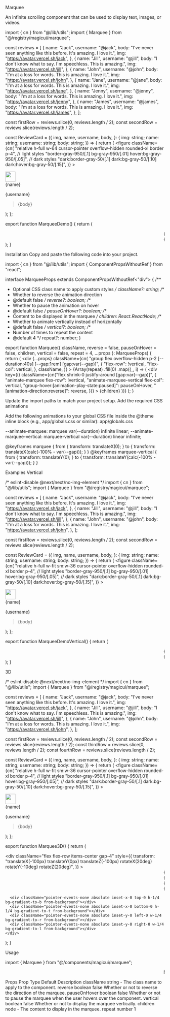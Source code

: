 Marquee

An infinite scrolling component that can be used to display text, images, or videos.

import { cn } from "@/lib/utils";
import { Marquee } from "@/registry/magicui/marquee";
 
const reviews = [
  {
    name: "Jack",
    username: "@jack",
    body: "I've never seen anything like this before. It's amazing. I love it.",
    img: "https://avatar.vercel.sh/jack",
  },
  {
    name: "Jill",
    username: "@jill",
    body: "I don't know what to say. I'm speechless. This is amazing.",
    img: "https://avatar.vercel.sh/jill",
  },
  {
    name: "John",
    username: "@john",
    body: "I'm at a loss for words. This is amazing. I love it.",
    img: "https://avatar.vercel.sh/john",
  },
  {
    name: "Jane",
    username: "@jane",
    body: "I'm at a loss for words. This is amazing. I love it.",
    img: "https://avatar.vercel.sh/jane",
  },
  {
    name: "Jenny",
    username: "@jenny",
    body: "I'm at a loss for words. This is amazing. I love it.",
    img: "https://avatar.vercel.sh/jenny",
  },
  {
    name: "James",
    username: "@james",
    body: "I'm at a loss for words. This is amazing. I love it.",
    img: "https://avatar.vercel.sh/james",
  },
];
 
const firstRow = reviews.slice(0, reviews.length / 2);
const secondRow = reviews.slice(reviews.length / 2);
 
const ReviewCard = ({
  img,
  name,
  username,
  body,
}: {
  img: string;
  name: string;
  username: string;
  body: string;
}) => {
  return (
    <figure
      className={cn(
        "relative h-full w-64 cursor-pointer overflow-hidden rounded-xl border p-4",
        // light styles
        "border-gray-950/[.1] bg-gray-950/[.01] hover:bg-gray-950/[.05]",
        // dark styles
        "dark:border-gray-50/[.1] dark:bg-gray-50/[.10] dark:hover:bg-gray-50/[.15]",
      )}
    >
      <div className="flex flex-row items-center gap-2">
        <img className="rounded-full" width="32" height="32" alt="" src={img} />
        <div className="flex flex-col">
          <figcaption className="text-sm font-medium dark:text-white">
            {name}
          </figcaption>
          <p className="text-xs font-medium dark:text-white/40">{username}</p>
        </div>
      </div>
      <blockquote className="mt-2 text-sm">{body}</blockquote>
    </figure>
  );
};
 
export function MarqueeDemo() {
  return (
    <div className="relative flex w-full flex-col items-center justify-center overflow-hidden">
      <Marquee pauseOnHover className="[--duration:20s]">
        {firstRow.map((review) => (
          <ReviewCard key={review.username} {...review} />
        ))}
      </Marquee>
      <Marquee reverse pauseOnHover className="[--duration:20s]">
        {secondRow.map((review) => (
          <ReviewCard key={review.username} {...review} />
        ))}
      </Marquee>
      <div className="pointer-events-none absolute inset-y-0 left-0 w-1/4 bg-gradient-to-r from-background"></div>
      <div className="pointer-events-none absolute inset-y-0 right-0 w-1/4 bg-gradient-to-l from-background"></div>
    </div>
  );
}

Installation
Copy and paste the following code into your project.

import { cn } from "@/lib/utils";
import { ComponentPropsWithoutRef } from "react";
 
interface MarqueeProps extends ComponentPropsWithoutRef<"div"> {
  /**
   * Optional CSS class name to apply custom styles
   */
  className?: string;
  /**
   * Whether to reverse the animation direction
   * @default false
   */
  reverse?: boolean;
  /**
   * Whether to pause the animation on hover
   * @default false
   */
  pauseOnHover?: boolean;
  /**
   * Content to be displayed in the marquee
   */
  children: React.ReactNode;
  /**
   * Whether to animate vertically instead of horizontally
   * @default false
   */
  vertical?: boolean;
  /**
   * Number of times to repeat the content
   * @default 4
   */
  repeat?: number;
}
 
export function Marquee({
  className,
  reverse = false,
  pauseOnHover = false,
  children,
  vertical = false,
  repeat = 4,
  ...props
}: MarqueeProps) {
  return (
    <div
      {...props}
      className={cn(
        "group flex overflow-hidden p-2 [--duration:40s] [--gap:1rem] [gap:var(--gap)]",
        {
          "flex-row": !vertical,
          "flex-col": vertical,
        },
        className,
      )}
    >
      {Array(repeat)
        .fill(0)
        .map((_, i) => (
          <div
            key={i}
            className={cn("flex shrink-0 justify-around [gap:var(--gap)]", {
              "animate-marquee flex-row": !vertical,
              "animate-marquee-vertical flex-col": vertical,
              "group-hover:[animation-play-state:paused]": pauseOnHover,
              "[animation-direction:reverse]": reverse,
            })}
          >
            {children}
          </div>
        ))}
    </div>
  );
}

Update the import paths to match your project setup.
Add the required CSS animations

Add the following animations to your global CSS file inside the @theme inline block (e.g., app/globals.css or similar):
app/globals.css

--animate-marquee: marquee var(--duration) infinite linear;
--animate-marquee-vertical: marquee-vertical var(--duration) linear infinite;
 
@keyframes marquee {
  from {
    transform: translateX(0);
  }
  to {
    transform: translateX(calc(-100% - var(--gap)));
  }
}
@keyframes marquee-vertical {
  from {
    transform: translateY(0);
  }
  to {
    transform: translateY(calc(-100% - var(--gap)));
  }
}

Examples
Vertical

/* eslint-disable @next/next/no-img-element */
import { cn } from "@/lib/utils";
import { Marquee } from "@/registry/magicui/marquee";
 
const reviews = [
  {
    name: "Jack",
    username: "@jack",
    body: "I've never seen anything like this before. It's amazing. I love it.",
    img: "https://avatar.vercel.sh/jack",
  },
  {
    name: "Jill",
    username: "@jill",
    body: "I don't know what to say. I'm speechless. This is amazing.",
    img: "https://avatar.vercel.sh/jill",
  },
  {
    name: "John",
    username: "@john",
    body: "I'm at a loss for words. This is amazing. I love it.",
    img: "https://avatar.vercel.sh/john",
  },
];
 
const firstRow = reviews.slice(0, reviews.length / 2);
const secondRow = reviews.slice(reviews.length / 2);
 
const ReviewCard = ({
  img,
  name,
  username,
  body,
}: {
  img: string;
  name: string;
  username: string;
  body: string;
}) => {
  return (
    <figure
      className={cn(
        "relative h-full w-fit sm:w-36 cursor-pointer overflow-hidden rounded-xl border p-4",
        // light styles
        "border-gray-950/[.1] bg-gray-950/[.01] hover:bg-gray-950/[.05]",
        // dark styles
        "dark:border-gray-50/[.1] dark:bg-gray-50/[.10] dark:hover:bg-gray-50/[.15]",
      )}
    >
      <div className="flex flex-row items-center gap-2">
        <img className="rounded-full" width="32" height="32" alt="" src={img} />
        <div className="flex flex-col">
          <figcaption className="text-sm font-medium dark:text-white">
            {name}
          </figcaption>
          <p className="text-xs font-medium dark:text-white/40">{username}</p>
        </div>
      </div>
      <blockquote className="mt-2 text-sm">{body}</blockquote>
    </figure>
  );
};
 
export function MarqueeDemoVertical() {
  return (
    <div className="relative flex h-[500px] w-full flex-row items-center justify-center overflow-hidden">
      <Marquee pauseOnHover vertical className="[--duration:20s]">
        {firstRow.map((review) => (
          <ReviewCard key={review.username} {...review} />
        ))}
      </Marquee>
      <Marquee reverse pauseOnHover vertical className="[--duration:20s]">
        {secondRow.map((review) => (
          <ReviewCard key={review.username} {...review} />
        ))}
      </Marquee>
      <div className="pointer-events-none absolute inset-x-0 top-0 h-1/4 bg-gradient-to-b from-background"></div>
      <div className="pointer-events-none absolute inset-x-0 bottom-0 h-1/4 bg-gradient-to-t from-background"></div>
    </div>
  );
}

3D

/* eslint-disable @next/next/no-img-element */
import { cn } from "@/lib/utils";
import { Marquee } from "@/registry/magicui/marquee";
 
const reviews = [
  {
    name: "Jack",
    username: "@jack",
    body: "I've never seen anything like this before. It's amazing. I love it.",
    img: "https://avatar.vercel.sh/jack",
  },
  {
    name: "Jill",
    username: "@jill",
    body: "I don't know what to say. I'm speechless. This is amazing.",
    img: "https://avatar.vercel.sh/jill",
  },
  {
    name: "John",
    username: "@john",
    body: "I'm at a loss for words. This is amazing. I love it.",
    img: "https://avatar.vercel.sh/john",
  },
];
 
const firstRow = reviews.slice(0, reviews.length / 2);
const secondRow = reviews.slice(reviews.length / 2);
const thirdRow = reviews.slice(0, reviews.length / 2);
const fourthRow = reviews.slice(reviews.length / 2);
 
const ReviewCard = ({
  img,
  name,
  username,
  body,
}: {
  img: string;
  name: string;
  username: string;
  body: string;
}) => {
  return (
    <figure
      className={cn(
        "relative h-full w-fit sm:w-36 cursor-pointer overflow-hidden rounded-xl border p-4",
        // light styles
        "border-gray-950/[.1] bg-gray-950/[.01] hover:bg-gray-950/[.05]",
        // dark styles
        "dark:border-gray-50/[.1] dark:bg-gray-50/[.10] dark:hover:bg-gray-50/[.15]",
      )}
    >
      <div className="flex flex-row items-center gap-2">
        <img className="rounded-full" width="32" height="32" alt="" src={img} />
        <div className="flex flex-col">
          <figcaption className="text-sm font-medium dark:text-white">
            {name}
          </figcaption>
          <p className="text-xs font-medium dark:text-white/40">{username}</p>
        </div>
      </div>
      <blockquote className="mt-2 text-sm">{body}</blockquote>
    </figure>
  );
};
 
export function Marquee3D() {
  return (
    <div className="relative flex h-96 w-full flex-row items-center justify-center gap-4 overflow-hidden [perspective:300px]">
      <div
        className="flex flex-row items-center gap-4"
        style={{
          transform:
            "translateX(-100px) translateY(0px) translateZ(-100px) rotateX(20deg) rotateY(-10deg) rotateZ(20deg)",
        }}
      >
        <Marquee pauseOnHover vertical className="[--duration:20s]">
          {firstRow.map((review) => (
            <ReviewCard key={review.username} {...review} />
          ))}
        </Marquee>
        <Marquee reverse pauseOnHover className="[--duration:20s]" vertical>
          {secondRow.map((review) => (
            <ReviewCard key={review.username} {...review} />
          ))}
        </Marquee>
        <Marquee reverse pauseOnHover className="[--duration:20s]" vertical>
          {thirdRow.map((review) => (
            <ReviewCard key={review.username} {...review} />
          ))}
        </Marquee>
        <Marquee pauseOnHover className="[--duration:20s]" vertical>
          {fourthRow.map((review) => (
            <ReviewCard key={review.username} {...review} />
          ))}
        </Marquee>
      </div>
 
      <div className="pointer-events-none absolute inset-x-0 top-0 h-1/4 bg-gradient-to-b from-background"></div>
      <div className="pointer-events-none absolute inset-x-0 bottom-0 h-1/4 bg-gradient-to-t from-background"></div>
      <div className="pointer-events-none absolute inset-y-0 left-0 w-1/4 bg-gradient-to-r from-background"></div>
      <div className="pointer-events-none absolute inset-y-0 right-0 w-1/4 bg-gradient-to-l from-background"></div>
    </div>
  );
}

Usage

import { Marquee } from "@/components/magicui/marquee";

<Marquee>
  <span>Next.js</span>
  <span>React</span>
  <span>TypeScript</span>
  <span>Tailwind CSS</span>
</Marquee>

Props
Prop	Type	Default	Description
className	string	-	The class name to apply to the component.
reverse	boolean	false	Whether or not to reverse the direction of the marquee.
pauseOnHover	boolean	false	Whether or not to pause the marquee when the user hovers over the component.
vertical	boolean	false	Whether or not to display the marquee vertically.
children	node	-	The content to display in the marquee.
repeat	number	1